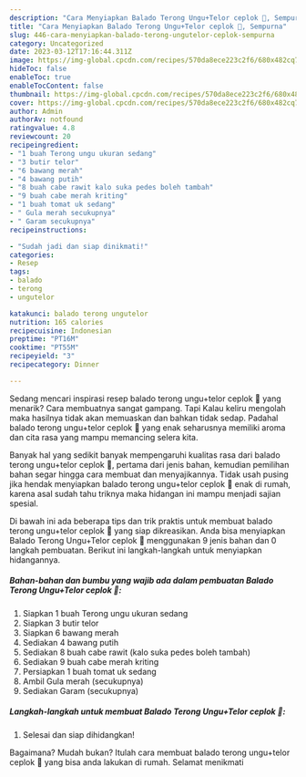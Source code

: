 ```yaml
---
description: "Cara Menyiapkan Balado Terong Ungu+Telor ceplok 🍆, Sempurna"
title: "Cara Menyiapkan Balado Terong Ungu+Telor ceplok 🍆, Sempurna"
slug: 446-cara-menyiapkan-balado-terong-ungutelor-ceplok-sempurna
category: Uncategorized
date: 2023-03-12T17:16:44.311Z
image: https://img-global.cpcdn.com/recipes/570da8ece223c2f6/680x482cq70/balado-terong-ungutelor-ceplok-foto-resep-utama.jpg
hideToc: false
enableToc: true
enableTocContent: false
thumbnail: https://img-global.cpcdn.com/recipes/570da8ece223c2f6/680x482cq70/balado-terong-ungutelor-ceplok-foto-resep-utama.jpg
cover: https://img-global.cpcdn.com/recipes/570da8ece223c2f6/680x482cq70/balado-terong-ungutelor-ceplok-foto-resep-utama.jpg
author: Admin
authorAv: notfound
ratingvalue: 4.8
reviewcount: 20
recipeingredient:
- "1 buah Terong ungu ukuran sedang"
- "3 butir telor"
- "6 bawang merah"
- "4 bawang putih"
- "8 buah cabe rawit kalo suka pedes boleh tambah"
- "9 buah cabe merah kriting"
- "1 buah tomat uk sedang"
- " Gula merah secukupnya"
- " Garam secukupnya"
recipeinstructions:

- "Sudah jadi dan siap dinikmati!"
categories:
- Resep
tags:
- balado
- terong
- ungutelor

katakunci: balado terong ungutelor 
nutrition: 165 calories
recipecuisine: Indonesian
preptime: "PT16M"
cooktime: "PT55M"
recipeyield: "3"
recipecategory: Dinner

---
```



Sedang mencari inspirasi resep balado terong ungu+telor ceplok 🍆 yang menarik? Cara membuatnya sangat gampang. Tapi Kalau keliru mengolah maka hasilnya tidak akan memuaskan dan bahkan tidak sedap. Padahal balado terong ungu+telor ceplok 🍆 yang enak seharusnya memiliki aroma dan cita rasa yang mampu memancing selera kita.




Banyak hal yang sedikit banyak mempengaruhi kualitas rasa dari balado terong ungu+telor ceplok 🍆, pertama dari jenis bahan, kemudian pemilihan bahan segar hingga cara membuat dan menyajikannya. Tidak usah pusing jika hendak menyiapkan balado terong ungu+telor ceplok 🍆 enak di rumah, karena asal sudah tahu triknya maka hidangan ini mampu menjadi sajian spesial.


Di bawah ini ada beberapa tips dan trik praktis untuk membuat balado terong ungu+telor ceplok 🍆 yang siap dikreasikan. Anda bisa menyiapkan Balado Terong Ungu+Telor ceplok 🍆 menggunakan 9 jenis bahan dan 0 langkah pembuatan. Berikut ini langkah-langkah untuk menyiapkan hidangannya.

<!--inarticleads1-->

##### Bahan-bahan dan bumbu yang wajib ada dalam pembuatan Balado Terong Ungu+Telor ceplok 🍆:

1. Siapkan 1 buah Terong ungu ukuran sedang
1. Siapkan 3 butir telor
1. Siapkan 6 bawang merah
1. Sediakan 4 bawang putih
1. Sediakan 8 buah cabe rawit (kalo suka pedes boleh tambah)
1. Sediakan 9 buah cabe merah kriting
1. Persiapkan 1 buah tomat uk sedang
1. Ambil  Gula merah (secukupnya)
1. Sediakan  Garam (secukupnya)




<!--inarticleads2-->

##### Langkah-langkah untuk membuat Balado Terong Ungu+Telor ceplok 🍆:


1. Selesai dan siap dihidangkan!



Bagaimana? Mudah bukan? Itulah cara membuat balado terong ungu+telor ceplok 🍆 yang bisa anda lakukan di rumah. Selamat menikmati
